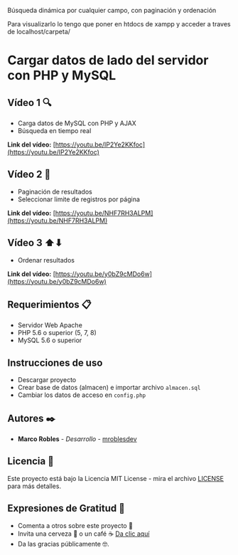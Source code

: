 Búsqueda dinámica por cualquier campo, con paginación y ordenación

Para visualizarlo lo tengo que poner en htdocs de xampp y acceder a traves de localhost/carpeta/

# Cargar datos de lado del servidor con PHP y MySQL

## Vídeo 1 🔍
- Carga datos de MySQL con PHP y AJAX
- Búsqueda en tiempo real

**Link del vídeo:** [https://youtu.be/IP2Ye2KKfoc](https://youtu.be/IP2Ye2KKfoc)

## Vídeo 2 📂
- Paginación de resultados
- Seleccionar limite de registros por página

**Link del vídeo:** [https://youtu.be/NHF7RH3ALPM](https://youtu.be/NHF7RH3ALPM)

## Vídeo 3 ⬆⬇
- Ordenar resultados

**Link del vídeo:** [https://youtu.be/y0bZ9cMDo6w](https://youtu.be/y0bZ9cMDo6w)

## Requerimientos 📋
- Servidor Web Apache
- PHP 5.6 o superior (5, 7, 8)
- MySQL 5.6 o superior

## Instrucciones de uso
- Descargar proyecto
- Crear base de datos (almacen) e importar archivo ```almacen.sql```
- Cambiar los datos de acceso en ```config.php```

## Autores ✒️
- **Marco Robles** - *Desarrollo* - [mroblesdev](https://github.com/mroblesdev)

## Licencia 📄

Este proyecto está bajo la Licencia MIT License - mira el archivo [LICENSE](LICENSE) para más detalles.

## Expresiones de Gratitud 🎁

* Comenta a otros sobre este proyecto 📢
* Invita una cerveza 🍺 o un café ☕ [Da clic aquí](https://www.paypal.com/paypalme/markorobles?locale.x=es_XC.) 
* Da las gracias públicamente 🤓.
